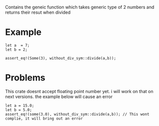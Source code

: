
Contains the geneic function  which takes generic type of 2 numbers and returns their resut
when divided
    
# Example
    
    
 ```
 let a  = 7;
 let b = 2;
    
 assert_eq!(Some(3), without_div_sym::divide(a,b));
```
        
    
# Problems
    
This crate doesnt accept floating point number yet. i will work on that on next versions.
the example below will cause an error
    
```
let a = 15.0;
let b = 5.0;
assert_eq!(some(3.0), without_div_sym::divide(a,b)); // This wont complie, it will bring out an error
    
```
    